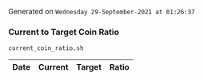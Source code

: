 Generated on `Wednesday 29-September-2021 at 01:26:37`

### Current to Target Coin Ratio
`current_coin_ratio.sh`

Date|Current|Target|Ratio
---|---|---|---
